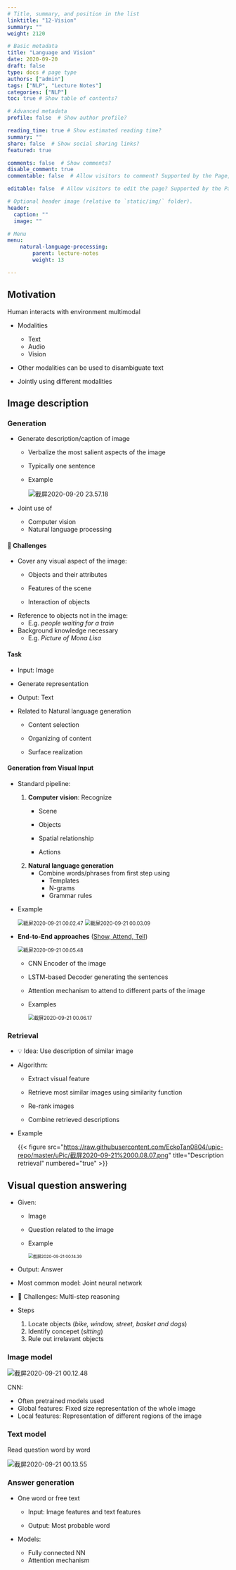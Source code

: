 ```yaml
---
# Title, summary, and position in the list
linktitle: "12-Vision"
summary: ""
weight: 2120

# Basic metadata
title: "Language and Vision"
date: 2020-09-20
draft: false
type: docs # page type
authors: ["admin"]
tags: ["NLP", "Lecture Notes"]
categories: ["NLP"]
toc: true # Show table of contents?

# Advanced metadata
profile: false  # Show author profile?

reading_time: true # Show estimated reading time?
summary: ""
share: false  # Show social sharing links?
featured: true

comments: false  # Show comments?
disable_comment: true
commentable: false  # Allow visitors to comment? Supported by the Page, Post, and Docs content types.

editable: false  # Allow visitors to edit the page? Supported by the Page, Post, and Docs content types.

# Optional header image (relative to `static/img/` folder).
header:
  caption: ""
  image: ""

# Menu
menu: 
    natural-language-processing:
        parent: lecture-notes
        weight: 13

---
```


## Motivation

Human interacts with environment multimodal 

- Modalities
  - Text
  - Audio 
  - Vision

- Other modalities can be used to disambiguate text 
- Jointly using different modalities

## Image description 

### Generation

- Generate description/caption of image 

  - Verbalize the most salient aspects of the image 

  - Typically one sentence

  - Example

    ![截屏2020-09-20 23.57.18](https://raw.githubusercontent.com/EckoTan0804/upic-repo/master/uPic/截屏2020-09-20%2023.57.18.png)

- Joint use of

  - Computer vision
  - Natural language processing

#### 🔴 Challenges

- Cover any visual aspect of the image: 
  - Objects and their attributes

  - Features of the scene

  - Interaction of objects
- Reference to objects not in the image: 
  - E.g. *people waiting for a train*
- Background knowledge necessary 
  - E.g. *Picture of Mona Lisa*

#### Task

- Input: Image

- Generate representation

- Output: Text

- Related to Natural language generation 

  - Content selection

  - Organizing of content 
  - Surface realization

#### Generation from Visual Input

- Standard pipeline:
  1. **Computer vision**: Recognize
     - Scene
     - Objects

     - Spatial relationship 
     - Actions
  2. **Natural language generation**
     - Combine words/phrases from first step using
       - Templates 
       - N-grams 
       - Grammar rules

- Example

  <img src="https://raw.githubusercontent.com/EckoTan0804/upic-repo/master/uPic/截屏2020-09-21%2000.02.47.png" alt="截屏2020-09-21 00.02.47" style="zoom:80%;" />

  <img src="https://raw.githubusercontent.com/EckoTan0804/upic-repo/master/uPic/截屏2020-09-21%2000.03.09.png" alt="截屏2020-09-21 00.03.09" style="zoom:80%;" />

- **End-to-End approaches** ([Show, Attend, Tell](https://arxiv.org/abs/1502.03044))

  <img src="https://raw.githubusercontent.com/EckoTan0804/upic-repo/master/uPic/截屏2020-09-21%2000.05.48.png" alt="截屏2020-09-21 00.05.48" style="zoom:80%;" />

  - CNN Encoder of the image

  - LSTM-based Decoder generating the sentences

  - Attention mechanism to attend to different parts of the image

  - Examples

    <img src="https://raw.githubusercontent.com/EckoTan0804/upic-repo/master/uPic/截屏2020-09-21%2000.06.17.png" alt="截屏2020-09-21 00.06.17" style="zoom:80%;" />

### Retrieval

- 💡 Idea: Use description of similar image

- Algorithm:

  - Extract visual feature

  - Retrieve most similar images using similarity function 
  - Re-rank images

  - Combine retrieved descriptions

- Example

  {{< figure src="https://raw.githubusercontent.com/EckoTan0804/upic-repo/master/uPic/截屏2020-09-21%2000.08.07.png" title="Description retrieval" numbered="true" >}}

## Visual question answering

- Given: 

  - Image

  - Question related to the image

  - Example

    <img src="https://raw.githubusercontent.com/EckoTan0804/upic-repo/master/uPic/截屏2020-09-21%2000.14.39.png" alt="截屏2020-09-21 00.14.39" style="zoom:67%;" />

- Output: Answer

- Most common model: Joint neural network

- 🔴 Challenges: Multi-step reasoning

- Steps

  1. Locate objects (*bike, window, street, basket and dogs*)
  2. Identify concepet (*sitting*)
  3. Rule out irrelavant objects

### Image model

![截屏2020-09-21 00.12.48](https://raw.githubusercontent.com/EckoTan0804/upic-repo/master/uPic/截屏2020-09-21%2000.12.48.png)

CNN:

- Often pretrained models used 
- Global features: Fixed size representation of the whole image 
- Local features: Representation of different regions of the image

### Text model

Read question word by word

![截屏2020-09-21 00.13.55](https://raw.githubusercontent.com/EckoTan0804/upic-repo/master/uPic/截屏2020-09-21%2000.13.55.png)

### Answer generation

- One word or free text

  - Input: Image features and text features

  - Output: Most probable word

- Models:

  - Fully connected NN 
  - Attention mechanism